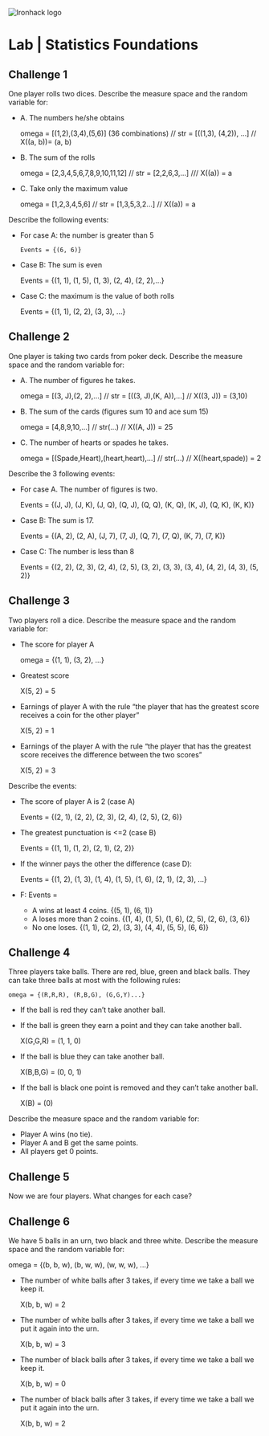 ![Ironhack logo](https://i.imgur.com/1QgrNNw.png)

# Lab | Statistics Foundations

## Challenge 1
One player rolls two dices. Describe the measure space and the random variable for:
* A. The numbers he/she obtains

     omega = [(1,2),(3,4),(5,6)] (36 combinations)  //  str = [((1,3), (4,2)), ...]      //   X((a, b))= (a, b)

* B. The sum of the rolls

     omega = [2,3,4,5,6,7,8,9,10,11,12]   //   str = [2,2,6,3,...]    ///   X((a)) = a
 
* C. Take only the maximum value
     
     omega = [1,2,3,4,5,6]   //   str = [1,3,5,3,2...]   //   X((a)) = a

Describe the following events:
* For case A: the number is greater than 5
      
      Events = {(6, 6)}
      
* Case B: The sum is even

     Events = {(1, 1), (1, 5), (1, 3), (2, 4), (2, 2),...}

* Case C: the maximum is the value of both rolls

     Events = {(1, 1), (2, 2), (3, 3), ...}

## Challenge 2
One player is taking two cards from poker deck. Describe the measure space and the random variable for:
* A. The number of figures he takes.
     
     omega = [(3, J),(2, 2),...]   //   str = [((3, J),(K, A)),...]   //   X((3, J)) = (3,10)
    
* B. The sum of the cards (figures sum 10 and ace sum 15)
     
     omega = [4,8,9,10,...]   //   str(...)   //   X((A, J)) = 25
     
* C. The number of hearts or spades he takes.

     omega = [(Spade,Heart),(heart,heart),...]   //   str(...)   //   X((heart,spade)) = 2

Describe the 3 following events:
* For case A. The number of figures is two.
      
     Events = {(J, J), (J, K), (J, Q), (Q, J), (Q, Q), (K, Q), (K, J), (Q, K), (K, K)}

* Case B: The sum is 17.
     
     Events = {(A, 2), (2, A), (J, 7), (7, J), (Q, 7), (7, Q), (K, 7), (7, K)}

* Case C: The number is less than 8

     Events = {(2, 2), (2, 3), (2, 4), (2, 5), (3, 2), (3, 3), (3, 4), (4, 2), (4, 3), (5, 2)}
     

## Challenge 3
Two players roll a dice. Describe the measure space and the random variable for:
* The score for player A

     omega = {(1, 1), (3, 2), ...}

* Greatest score

     X(5, 2) = 5

* Earnings of player A with the rule “the player that has the greatest score receives a coin for the other player”

     X(5, 2) = 1

* Earnings of the player A with the rule “the player that has the greatest score receives the difference between the two scores”

     X(5, 2) = 3
     
Describe the events:
* The score of player A is 2 (case A)
     
     Events = {(2, 1), (2, 2), (2, 3), (2, 4), (2, 5), (2, 6)}

* The greatest punctuation is <=2 (case B)

     Events = {(1, 1), (1, 2), (2, 1), (2, 2)}

* If the winner pays the other the difference (case D):

     Events = {(1, 2), (1, 3), (1, 4), (1, 5), (1, 6), (2, 1), (2, 3), ...}

* F: Events = 
  * A wins at least 4 coins.     {(5, 1), (6, 1)}
  * A loses more than 2 coins.   {(1, 4), (1, 5), (1, 6), (2, 5), (2, 6), (3, 6)}
  * No one loses.                {(1, 1), (2, 2), (3, 3), (4, 4), (5, 5), (6, 6)}

## Challenge 4
Three players take balls. There are red, blue, green and black balls. They can take three balls at most with the following rules:

    omega = {(R,R,R), (R,B,G), (G,G,Y)...}

* If the ball is red they can’t take another ball.
     
* If the ball is green they earn a point and they can take another ball.

     X(G,G,R) = (1, 1, 0)

* If the ball is blue they can take another ball.

     X(B,B,G) = (0, 0, 1)

* If the ball is black one point is removed and they can’t take another ball.
     
     X(B) = (0)

Describe the measure space and the random variable for:
* Player A wins (no tie).
* Player A and B get the same points.
* All players get 0 points.

## Challenge 5
Now we are four players. What changes for each case?


## Challenge 6
We have 5 balls in an urn, two black and three white. Describe the measure space and the random variable for:
     
   omega = {(b, b, w), (b, w, w), (w, w, w), ...}

* The number of white balls after 3 takes, if every time we take a ball we keep it.

     X(b, b, w) = 2

* The number of white balls after 3 takes, if every time we take a ball we put it again into the urn.

     X(b, b, w) = 3

* The number of black balls after 3 takes, if every time we take a ball we keep it.

     X(b, b, w) = 0

* The number of black balls after 3 takes, if every time we take a ball we put it again into the urn.

     X(b, b, w) = 2
